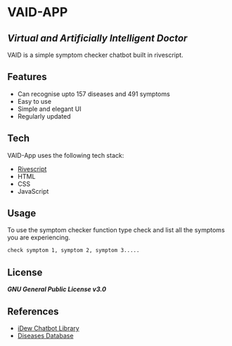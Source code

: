 # VAID-APP
## _Virtual and Artificially Intelligent Doctor_

VAID is a simple symptom checker chatbot built in rivescript.

## Features

- Can recognise upto 157 diseases and 491 symptoms
- Easy to use
- Simple and elegant UI
- Regularly updated

## Tech

VAID-App uses the following tech stack:

- [Rivescript](https://rivescript.com)
- HTML
- CSS
- JavaScript

## Usage

To use the symptom checker function type check and list all the symptoms you are experiencing.

```sh
check symptom 1, symptom 2, symptom 3.....
```
## License

***GNU General Public License v3.0***

## References

- [iDew Chatbot Library](https://docs.idew.org/code-chatbot/)
- [Diseases Database](https://github.com/clinicalml/HealthKnowledgeGraph)
